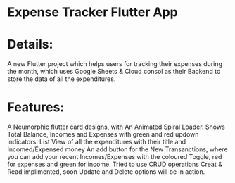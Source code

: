 # Expense Tracker Flutter App

# Details:
A new Flutter project which helps users for tracking their expenses during the month, which uses Google Sheets & Cloud consol as their Backend to store the data of all the expenditures.

# Features:
A Neumorphic flutter card designs, with An Animated Spiral Loader.
Shows Total Balance, Incomes and Expenses with green and red updown indicators.
List View of all the expenditures with their title and Incomed/Expensed money
An add button for the New Transanctions, where you can add your recent Incomes/Expenses with the coloured Toggle, red for expenses and green for income.
Tried to use CRUD operations Creat & Read implimented, soon Update and  Delete options will be in action.



